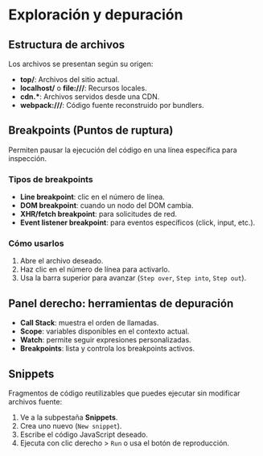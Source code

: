 # Exploración y depuración

## Estructura de archivos

Los archivos se presentan según su origen:

- **top/**: Archivos del sitio actual.
- **localhost/** o **file:///**: Recursos locales.
- **cdn.\***: Archivos servidos desde una CDN.
- **webpack:///**: Código fuente reconstruido por bundlers.

## Breakpoints (Puntos de ruptura)

Permiten pausar la ejecución del código en una línea específica para inspección.

### Tipos de breakpoints

- **Line breakpoint**: clic en el número de línea.
- **DOM breakpoint**: cuando un nodo del DOM cambia.
- **XHR/fetch breakpoint**: para solicitudes de red.
- **Event listener breakpoint**: para eventos específicos (click, input, etc.).

### Cómo usarlos

1. Abre el archivo deseado.
2. Haz clic en el número de línea para activarlo.
3. Usa la barra superior para avanzar (`Step over`, `Step into`, `Step out`).

## Panel derecho: herramientas de depuración

- **Call Stack**: muestra el orden de llamadas.
- **Scope**: variables disponibles en el contexto actual.
- **Watch**: permite seguir expresiones personalizadas.
- **Breakpoints**: lista y controla los breakpoints activos.

## Snippets

Fragmentos de código reutilizables que puedes ejecutar sin modificar archivos fuente:

1. Ve a la subpestaña **Snippets**.
2. Crea uno nuevo (`New snippet`).
3. Escribe el código JavaScript deseado.
4. Ejecuta con clic derecho > `Run` o usa el botón de reproducción.
